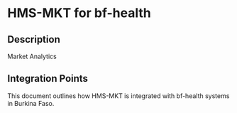 # HMS-MKT for bf-health

## Description

Market Analytics

## Integration Points

This document outlines how HMS-MKT is integrated with bf-health systems in Burkina Faso.
